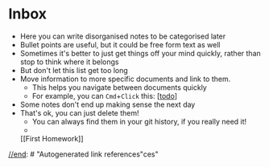# Inbox

- Here you can write disorganised notes to be categorised later
- Bullet points are useful, but it could be free form text as well
- Sometimes it's better to just get things off your mind quickly, rather than stop to think where it belongs
- But don't let this list get too long
- Move information to more specific documents and link to them.
  - This helps you navigate between documents quickly
  - For example, you can `Cmd`+`Click` this: [[todo]]
- Some notes don't end up making sense the next day
- That's ok, you can just delete them!
  - You can always find them in your git history, if you really need it!
  -
  [[First Homework]]

[//begin]: # 'Autogenerated link references for markdown compatibility'
[todo]: todo 'Todo'

[//end]: # "Autogenerated link references"ces"

[//begin]: # 'Autogenerated link references for markdown compatibility'
[todo]: todo 'Todo'
[//end]: # 'Autogenerated link references'
[//begin]: # 'Autogenerated link references for markdown compatibility'
[todo]: todo 'Todo'
[//end]: # 'Autogenerated link references'

[//begin]: # "Autogenerated link references for markdown compatibility"
[todo]: todo "Todo"
[//end]: # "Autogenerated link references"